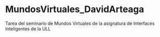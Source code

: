 # MundosVirtuales_DavidArteaga
 Tarea del seminario de Mundos Virtuales de la asignatura de Interfaces Inteligentes de la ULL
